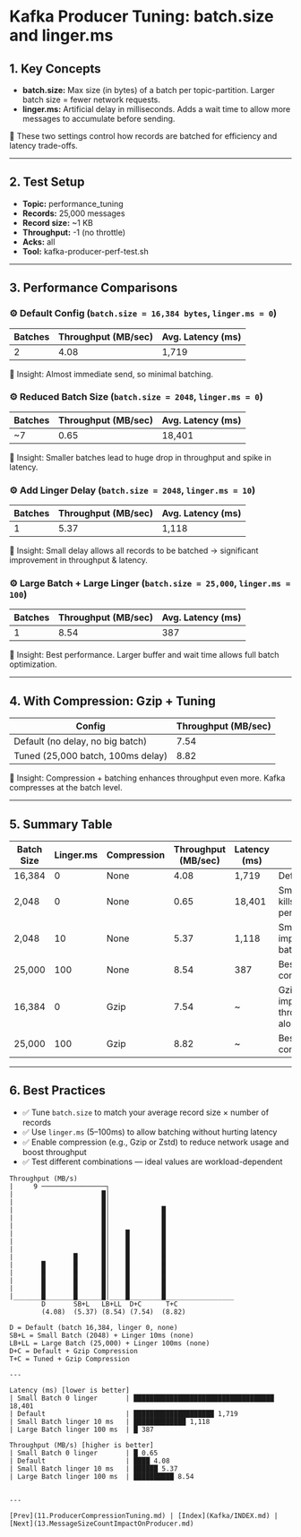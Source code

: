 # Kafka Producer Tuning: batch.size and linger.ms

## 1. Key Concepts
- **batch.size:** Max size (in bytes) of a batch per topic-partition. Larger batch size = fewer network requests.
- **linger.ms:** Artificial delay in milliseconds. Adds a wait time to allow more messages to accumulate before sending.

🔄 These two settings control how records are batched for efficiency and latency trade-offs.

---

## 2. Test Setup
- **Topic:** performance_tuning
- **Records:** 25,000 messages
- **Record size:** ~1 KB
- **Throughput:** -1 (no throttle)
- **Acks:** all
- **Tool:** kafka-producer-perf-test.sh

---

## 3. Performance Comparisons

### ⚙️ Default Config (`batch.size = 16,384 bytes`, `linger.ms = 0`)
| Batches | Throughput (MB/sec) | Avg. Latency (ms) |
|---------|---------------------|-------------------|
| 2       | 4.08                | 1,719             |

🧠 Insight: Almost immediate send, so minimal batching.

### ⚙️ Reduced Batch Size (`batch.size = 2048`, `linger.ms = 0`)
| Batches | Throughput (MB/sec) | Avg. Latency (ms) |
|---------|---------------------|-------------------|
| ~7      | 0.65                | 18,401            |

🧠 Insight: Smaller batches lead to huge drop in throughput and spike in latency.

### ⚙️ Add Linger Delay (`batch.size = 2048`, `linger.ms = 10`)
| Batches | Throughput (MB/sec) | Avg. Latency (ms) |
|---------|---------------------|-------------------|
| 1       | 5.37                | 1,118             |

🧠 Insight: Small delay allows all records to be batched → significant improvement in throughput & latency.

### ⚙️ Large Batch + Large Linger (`batch.size = 25,000`, `linger.ms = 100`)
| Batches | Throughput (MB/sec) | Avg. Latency (ms) |
|---------|---------------------|-------------------|
| 1       | 8.54                | 387               |

🧠 Insight: Best performance. Larger buffer and wait time allows full batch optimization.

---

## 4. With Compression: Gzip + Tuning
| Config                        | Throughput (MB/sec) |
|-------------------------------|---------------------|
| Default (no delay, no big batch) | 7.54                |
| Tuned (25,000 batch, 100ms delay) | 8.82                |

🧠 Insight: Compression + batching enhances throughput even more. Kafka compresses at the batch level.

---

## 5. Summary Table
| Batch Size | Linger.ms | Compression | Throughput (MB/sec) | Latency (ms) | Notes                      |
|------------|-----------|-------------|---------------------|--------------|----------------------------|
| 16,384     | 0         | None        | 4.08                | 1,719        | Default                    |
| 2,048      | 0         | None        | 0.65                | 18,401       | Small batch kills performance |
| 2,048      | 10        | None        | 5.37                | 1,118        | Small linger improves batching |
| 25,000     | 100       | None        | 8.54                | 387          | Best without compression    |
| 16,384     | 0         | Gzip        | 7.54                | ~            | Gzip improves throughput alone |
| 25,000     | 100       | Gzip        | 8.82                | ~            | Best with compression       |

---

## 6. Best Practices
- ✅ Tune `batch.size` to match your average record size × number of records
- ✅ Use `linger.ms` (5–100ms) to allow batching without hurting latency
- ✅ Enable compression (e.g., Gzip or Zstd) to reduce network usage and boost throughput
- ✅ Test different combinations — ideal values are workload-dependent

```
Throughput (MB/s)
|     9 ────────────────┐
|                      █│
|                      █│
|                      █│             █
|                      █│             █
|                      █│             █
|                      █│    █        █
|                      █│    █        █
|                      █│    █        █
|               █      █│    █        █
|       █       █      █│    █        █
|       █       █      █│    █        █
|       █       █      █│    █        █
|       █       █      █│    █        █
|_______█_______█______█│____█________█_________________  
        D       SB+L   LB+LL  D+C      T+C
        (4.08)  (5.37) (8.54) (7.54)  (8.82)
        
D = Default (batch 16,384, linger 0, none)  
SB+L = Small Batch (2048) + Linger 10ms (none)  
LB+LL = Large Batch (25,000) + Linger 100ms (none)  
D+C = Default + Gzip Compression  
T+C = Tuned + Gzip Compression  

---

Latency (ms) [lower is better]
| Small Batch 0 linger       | ███████████████████████████████████ 18,401
| Default                    | ████████████████████ 1,719
| Small Batch linger 10 ms   | █████████████ 1,118
| Large Batch linger 100 ms  | █ 387

Throughput (MB/s) [higher is better]
| Small Batch 0 linger       | █ 0.65
| Default                    | ████ 4.08
| Small Batch linger 10 ms   | ██████ 5.37
| Large Batch linger 100 ms  | ██████████ 8.54


---

[Prev](11.ProducerCompressionTuning.md) | [Index](Kafka/INDEX.md) | [Next](13.MessageSizeCountImpactOnProducer.md)

